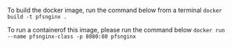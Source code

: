 To build the docker image, run the command below from a terminal
`docker build -t pfsnginx .`

To run a containerof this image, please run the command below
`docker run --name pfsnginx-class -p 8080:80 pfsnginx`